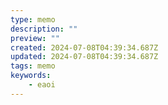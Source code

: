 ```yaml
---
type: memo
description: ""
preview: ""
created: 2024-07-08T04:39:34.687Z
updated: 2024-07-08T04:39:34.687Z
tags: memo
keywords:
    - eaoi
---
```

